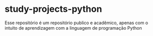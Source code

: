 # study-projects-python

Esse repositório é um repositório publico e acadêmico, apenas com o intuito de aprendizagem com a linguagem de programação Python
